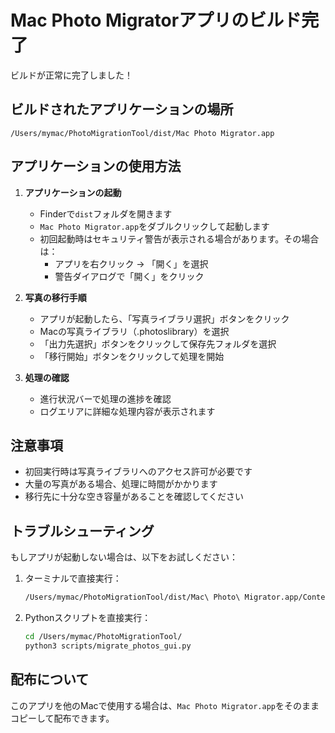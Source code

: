 # Mac Photo Migratorアプリのビルド完了

ビルドが正常に完了しました！

## ビルドされたアプリケーションの場所

```
/Users/mymac/PhotoMigrationTool/dist/Mac Photo Migrator.app
```

## アプリケーションの使用方法

1. **アプリケーションの起動**
   - Finderで`dist`フォルダを開きます
   - `Mac Photo Migrator.app`をダブルクリックして起動します
   - 初回起動時はセキュリティ警告が表示される場合があります。その場合は：
     - アプリを右クリック → 「開く」を選択
     - 警告ダイアログで「開く」をクリック

2. **写真の移行手順**
   - アプリが起動したら、「写真ライブラリ選択」ボタンをクリック
   - Macの写真ライブラリ（.photoslibrary）を選択
   - 「出力先選択」ボタンをクリックして保存先フォルダを選択
   - 「移行開始」ボタンをクリックして処理を開始

3. **処理の確認**
   - 進行状況バーで処理の進捗を確認
   - ログエリアに詳細な処理内容が表示されます

## 注意事項

- 初回実行時は写真ライブラリへのアクセス許可が必要です
- 大量の写真がある場合、処理に時間がかかります
- 移行先に十分な空き容量があることを確認してください

## トラブルシューティング

もしアプリが起動しない場合は、以下をお試しください：

1. ターミナルで直接実行：
   ```bash
   /Users/mymac/PhotoMigrationTool/dist/Mac\ Photo\ Migrator.app/Contents/MacOS/Mac\ Photo\ Migrator
   ```

2. Pythonスクリプトを直接実行：
   ```bash
   cd /Users/mymac/PhotoMigrationTool/
   python3 scripts/migrate_photos_gui.py
   ```

## 配布について

このアプリを他のMacで使用する場合は、`Mac Photo Migrator.app`をそのままコピーして配布できます。

